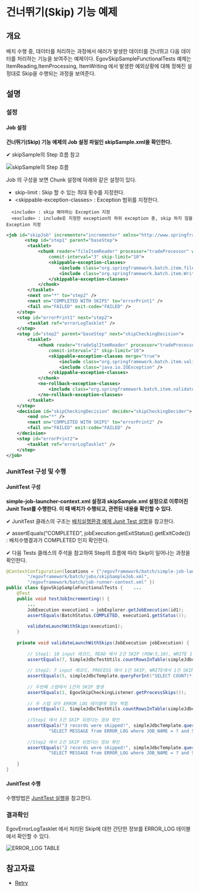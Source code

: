 # 건너뛰기(Skip) 기능 예제

## 개요
배치 수행 중, 데이터를 처리하는 과정에서 에러가 발생한 데이터를 건너뛰고 다음 데이터를 처리하는 기능을 보여주는 예제이다. EgovSkipSampleFunctionalTests 예제는 ItemReading,ItemProcessing, ItemWriting 에서 발생한 예외상황에 대해 정해진 설정대로 Skip을 수행되는 과정을 보여준다.

## 설명
###  설정
####  Job 설정
<b>건너뛰기(Skip) 기능 예제의 Job 설정 파일인 skipSample.xml을 확인한다.</b>

✔ skipSample의 Step 흐름 참고

![skipSample의 Step 흐름](../images/skip1.png)

Job 의 구성을 보면 Chunk 설정에 아래와 같은 설정이 있다.
- skip-limit : Skip 할 수 있는 최대 횟수를 지정한다.
- \<skippable-exception-classes\> : Exception 범위를 지정한다.

```
  <include> : skip 해야하는 Exception 지정
  <exclude> : include로 지정한 exception의 하위 exception 중, skip 하지 않을 Exception 지정
```

```xml
<job id="skipJob" incrementer="incrementer" xmlns="http://www.springframework.org/schema/batch">
       <step id="step1" parent="baseStep">
		<tasklet>
			<chunk reader="fileItemReader" processor="tradeProcessor" writer="tradeWriter" 
				commit-interval="3" skip-limit="10">
				<skippable-exception-classes>
					<include class="org.springframework.batch.item.file.FlatFileParseException" />
		  			<include class="org.springframework.batch.item.WriteFailedException" /> 
				</skippable-exception-classes>
			</chunk>
		</tasklet>		
		<next on="*" to="step2" />
		<next on="COMPLETED WITH SKIPS" to="errorPrint1" />
		<fail on="FAILED" exit-code="FAILED" />
	</step>
	<step id="errorPrint1" next="step2">
		<tasklet ref="errorLogTasklet" />
	</step> 
	<step id="step2" parent="baseStep" next="skipCheckingDecision">
		<tasklet>
			<chunk reader="tradeSqlItemReader" processor="tradeProcessorFailure" writer="itemTrackingWriter" 
				commit-interval="2" skip-limit="10">
				<skippable-exception-classes merge="true">
					<include class="org.springframework.batch.item.validator.ValidationException" />
					<include class="java.io.IOException" />
				</skippable-exception-classes>
			</chunk>
			<no-rollback-exception-classes>
				<include class="org.springframework.batch.item.validator.ValidationException" />
			</no-rollback-exception-classes>
		</tasklet>
	</step>
	<decision id="skipCheckingDecision" decider="skipCheckingDecider">
		<end on="*" />
		<next on="COMPLETED WITH SKIPS" to="errorPrint2" />
		<fail on="FAILED" exit-code="FAILED" />
	</decision>
	<step id="errorPrint2">
		<tasklet ref="errorLogTasklet" /> 
	</step>
</job>
```

### JunitTest 구성 및 수행
#### JunitTest 구성
<b>simple-job-launcher-context.xml 설정과 skipSample.xml 설정으로 이루어진 Junit Test를 수행한다. 이 때 배치가 수행되고, 관련된 내용을 확인할 수 있다.</b>

✔ JunitTest 클래스의 구조는 [배치실행환경 예제 Junit Test 설명](./batch-example-run_junit_test.md)을 참고한다.

✔ assertEquals(“COMPLETED”, jobExecution.getExitStatus().getExitCode()) : 배치수행결과가 COMPLETED 인지 확인한다.

✔ 다음 Tests 클래스의 주석을 참고하여 Step의 흐름에 따라 Skip이 일어나는 과정을 확인한다.

```java
@ContextConfiguration(locations = {"/egovframework/batch/simple-job-launcher-context.xml",
		"/egovframework/batch/jobs/skipSampleJob.xml",
		"/egovframework/batch/job-runner-context.xml" })
public class EgovSkipSampleFunctionalTests {    ...
	@Test
	public void testJobIncrementing() {
		...		
		JobExecution execution1 = jobExplorer.getJobExecution(id1);
		assertEquals(BatchStatus.COMPLETED, execution1.getStatus());
 
		validateLaunchWithSkips(execution1);
	}
 
	private void validateLaunchWithSkips(JobExecution jobExecution) {
 
		// Step1: 10 input 레코드, READ 에서 2건 SKIP (ROW:5,10), WRITE 1 건 SKIP => OUTPUT 결과 7건
		assertEquals(7, SimpleJdbcTestUtils.countRowsInTable(simpleJdbcTemplate, "TRADE"));
 
		// Step2: 7 input 레코드, PROCESS 에서 1건 SKIP, WRITE에서 1건 SKIP => OUTPUT 결과 5건
		assertEquals(5, simpleJdbcTemplate.queryForInt("SELECT COUNT(*) from TRADE where VERSION=?", 1));
 
		// 두번째 스텝에서 1건의 SKIP 발생
		assertEquals(1, EgovSkipCheckingListener.getProcessSkips());
 
		// 두 스텝 모두 ERROR_LOG 테이블에 정보 찍힘
		assertEquals(2, SimpleJdbcTestUtils.countRowsInTable(simpleJdbcTemplate, "ERROR_LOG"));
 
		//Step1 에서 3건 SKIP 되었다는 정보 확인
		assertEquals("3 records were skipped!", simpleJdbcTemplate.queryForObject(
				"SELECT MESSAGE from ERROR_LOG where JOB_NAME = ? and STEP_NAME = ?", String.class, "skipJob", "step1"));
 
		//Step2 에서 2건 SKIP 되었다는 정보 확인
		assertEquals("2 records were skipped!", simpleJdbcTemplate.queryForObject(
				"SELECT MESSAGE from ERROR_LOG where JOB_NAME = ? and STEP_NAME = ?", String.class, "skipJob", "step2"));
 
	}
}
```

#### JunitTest 수행
수행방법은 [JunitTest 실행](https://www.egovframe.go.kr/wiki/doku.php?id=egovframework:dev2:tst:test_case)을 참고한다.

### 결과확인
EgovErrorLogTasklet 에서 처리된 Skip에 대한 간단한 정보를 ERROR_LOG 테이블에서 확인할 수 있다.

![ERROR_LOG TABLE](../images/skip2.png)

## 참고자료
- [Retry](./batch-core-skip_repeat_retry.md)